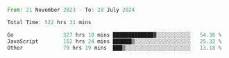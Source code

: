 <!--START_SECTION:waka-->

```rust
From: 21 November 2023 - To: 28 July 2024

Total Time: 522 hrs 31 mins

Go                327 hrs 10 mins █████████████▓░░░░░░░░░░░   54.36 %
JavaScript        152 hrs 24 mins ██████▒░░░░░░░░░░░░░░░░░░   25.32 %
Other             79 hrs 19 mins  ███▒░░░░░░░░░░░░░░░░░░░░░   13.18 %
```

<!--END_SECTION:waka-->
